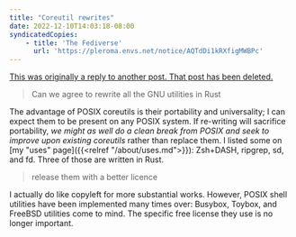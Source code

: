 ```yaml
---
title: "Coreutil rewrites"
date: 2022-12-10T14:03:18-08:00
syndicatedCopies:
    - title: 'The Fediverse'
      url: 'https://pleroma.envs.net/notice/AQTdDi1kRXfigMWBPc'
---
```


<ins datetime="2022-12-10T22:13:50+00:00">This was originally a reply to another post. That post has been deleted.</ins>

> Can we agree to rewrite all the GNU utilities in Rust

The advantage of POSIX coreutils is their portability and universality; I can expect them to be present on any POSIX system. If re-writing will sacrifice portability, _we might as well do a clean break from POSIX and seek to improve upon existing coreutils_ rather than replace them. I listed some on [my "uses" page]({{<relref "/about/uses.md">}}): Zsh+DASH, ripgrep, sd, and fd. Three of those are written in Rust.

> release them with a better licence

I actually do like copyleft for more substantial works. However, POSIX shell utilities have been implemented many times over: Busybox, Toybox, and FreeBSD utilities come to mind. The specific free license they use is no longer important.

